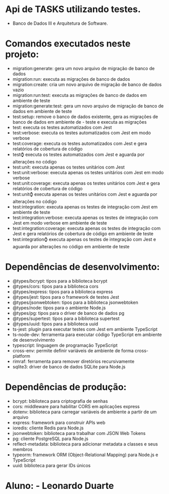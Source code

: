 # Api de TASKS utilizando testes. 
- Banco de Dados III e Arquitetura de Software. 

# Comandos executados neste projeto:

- migration:generate: gera um novo arquivo de migração de banco de dados
- migration:run: executa as migrações de banco de dados
- migration:create: cria um novo arquivo de migração de banco de dados vazio
- migration:run:test: executa as migrações de banco de dados em ambiente de teste
- migration:generate:test: gera um novo arquivo de migração de banco de dados em ambiente de teste
- test:setup: remove o banco de dados existente, gera as migrações de banco de dados em ambiente de - teste e executa as migrações
- test: executa os testes automatizados com Jest
- test:verbose: executa os testes automatizados com Jest em modo verbose
- test:coverage: executa os testes automatizados com Jest e gera relatórios de cobertura de código
- test:watch: executa os testes automatizados com Jest e aguarda por alterações no código
- test:unit: executa apenas os testes unitários com Jest
- test:unit:verbose: executa apenas os testes unitários com Jest em modo verbose
- test:unit:coverage: executa apenas os testes unitários com Jest e gera relatórios de cobertura de código
- test:unit:watch: executa apenas os testes unitários com Jest e aguarda por alterações no código
- test:integration: executa apenas os testes de integração com Jest em ambiente de teste
- test:integration:verbose: executa apenas os testes de integração com Jest em modo verbose em ambiente de teste
- test:integration:coverage: executa apenas os testes de integração com Jest e gera relatórios de cobertura de código em ambiente de teste
- test:integration:watch: executa apenas os testes de integração com Jest e aguarda por alterações no código em ambiente de teste

# Dependências de desenvolvimento: 

- @types/bcrypt: tipos para a biblioteca bcrypt
- @types/cors: tipos para a biblioteca cors
- @types/express: tipos para a biblioteca express
- @types/jest: tipos para o framework de testes Jest
- @types/jsonwebtoken: tipos para a biblioteca jsonwebtoken
- @types/node: tipos para o ambiente Node.js
- @types/pg: tipos para o driver de banco de dados pg
- @types/supertest: tipos para a biblioteca supertest
- @types/uuid: tipos para a biblioteca uuid
- ts-jest: plugin para executar testes com Jest em ambiente TypeScript
- ts-node-dev: ferramenta para executar código TypeScript em ambiente de desenvolvimento
- typescript: linguagem de programação TypeScript
- cross-env: permite definir variáveis de ambiente de forma cross-platform
- rimraf: ferramenta para remover diretórios recursivamente
- sqlite3: driver de banco de dados SQLite para Node.js

# Dependências de produção: 

- bcrypt: biblioteca para criptografia de senhas
- cors: middleware para habilitar CORS em aplicações express
- dotenv: biblioteca para carregar variáveis de ambiente a partir de um arquivo
- express: framework para construir APIs web
- ioredis: cliente Redis para Node.js
- jsonwebtoken: biblioteca para trabalhar com JSON Web Tokens
- pg: cliente PostgreSQL para Node.js
- reflect-metadata: biblioteca para adicionar metadata a classes e seus membros
- typeorm: framework ORM (Object-Relational Mapping) para Node.js e TypeScript
- uuid: biblioteca para gerar IDs únicos

# Aluno: - Leonardo Duarte